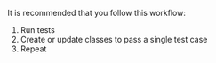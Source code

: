 It is recommended that you follow this workflow:

1. Run tests
2. Create or update classes to pass a single test case
3. Repeat


